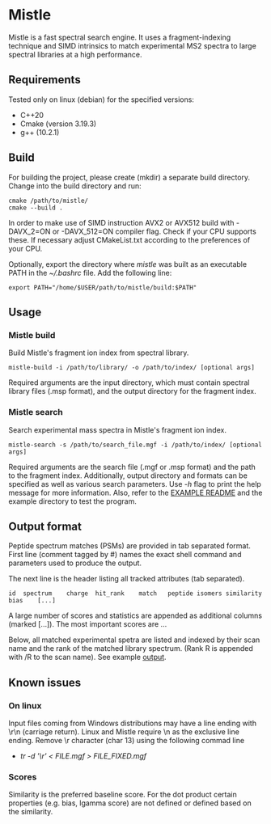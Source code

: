 # Mistle

Mistle is a fast spectral search engine. It uses a fragment-indexing technique and SIMD intrinsics to match experimental MS2 spectra to large spectral libraries at a high performance.

## Requirements
Tested only on linux (debian) for the specified versions:

* C++20
* Cmake (version 3.19.3)
* g++ (10.2.1)

## Build

For building the project, please create (mkdir) a separate build directory. Change into the build directory and run:

    cmake /path/to/mistle/
    cmake --build .
    
In order to make use of SIMD instruction AVX2 or AVX512 build with -DAVX_2=ON or -DAVX_512=ON compiler flag. Check if your CPU supports these. If necessary adjust CMakeList.txt according to the preferences of your CPU.

Optionally, export the directory where *mistle* was built as an executable PATH in the *~/.bashrc* file. Add the following line:
    
    export PATH="/home/$USER/path/to/mistle/build:$PATH"


## Usage

### Mistle build

Build Mistle's fragment ion index from spectral library.

    mistle-build -i /path/to/library/ -o /path/to/index/ [optional args]

Required arguments are the input directory, which must contain spectral library files (.msp format), and the output directory for the fragment index. 

### Mistle search

Search experimental mass spectra in Mistle's fragment ion index.


    mistle-search -s /path/to/search_file.mgf -i /path/to/index/ [optional args]

Required arguments are the search file (.mgf or .msp format) and the path to the fragment index. Additionally, output directory and formats can be specified as well as various search parameters. Use *-h* flag to print the help message for more information. Also, refer to the [EXAMPLE README](example/README.md) and the example directory to test the program.

## Output format

Peptide spectrum matches (PSMs) are provided in tab separated format. 
First line (comment tagged by #) names the exact shell command and parameters used to produce the output. 

The next line is the header listing all tracked attributes (tab separated).

    id	spectrum	charge	hit_rank	match	peptide	isomers	similarity	bias    [...]

A large number of scores and statistics are appended as additional columns (marked [...]). The most important scores are ...  

Below, all matched experimental spetra are listed and indexed by their scan name and the rank of the matched library spectrum. (Rank R is appended with /R to the scan name). See example [output](example/index/example_results_control.csv).






## Known issues

### On linux

Input files coming from Windows distributions may have a line ending with \r\n (carriage return). Linux and Mistle require \n as the exclusive line ending.
Remove \r character (char 13) using the following commad line
* *tr -d '\r' < FILE.mgf > FILE_FIXED.mgf*

### Scores 

Similarity is the preferred baseline score. For the dot product certain properties (e.g. bias, lgamma score) are not defined or defined based on the similarity.

